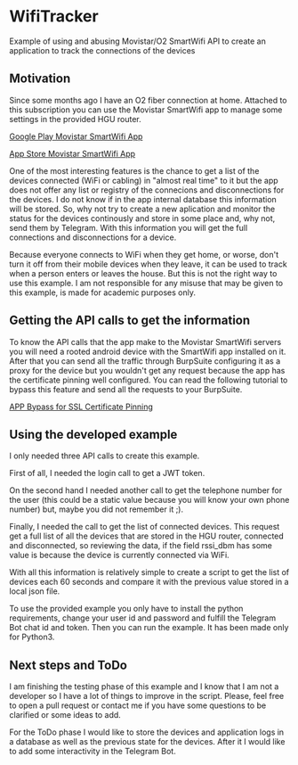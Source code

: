 # WifiTracker
Example of using and abusing Movistar/O2 SmartWifi API to create an application to track the connections of the devices

## Motivation
Since some months ago I have an O2 fiber connection at home. Attached to this subscription you can use the Movistar SmartWifi app to manage some settings in the provided HGU router. 

[Google Play Movistar SmartWifi App](https://play.google.com/store/apps/details?id=com.movistar.base)

[App Store Movistar SmartWifi App](https://apps.apple.com/us/app/movistar-smart-wifi/id1229740209)

One of the most interesting features is the chance to get a list of the devices connected (WiFi or cabling) in "almost real time" to it but the app does not offer any list or registry of the connecions and disconnections for the devices. I do not know if in the app internal database this information will be stored. So, why not try to create a new aplication and monitor the status for the devices continously and store in some place and, why not, send them by Telegram. With this information you will get the full connections and disconnections for a device.

Because everyone connects to WiFi when they get home, or worse, don't turn it off from their mobile devices when they leave, it can be used to track when a person enters or leaves the house. But this is not the right way to use this example. I am not responsible for any misuse that may be given to this example, is made for academic purposes only.

## Getting the API calls to get the information
To know the API calls that the app make to the Movistar SmartWifi servers you will need a rooted android device with the SmartWifi app installed on it. After that you can send all the traffic through BurpSuite configuring it as a proxy for the device but you wouldn't get any request because the app has the certificate pinning well configured. You can read the following tutorial to bypass this feature and send all the requests to your BurpSuite.

[APP Bypass for SSL Certificate Pinning](https://thehackingfactory.com/bypass-de-certificate-pinning)

## Using the developed example
I only needed three API calls to create this example. 

First of all, I needed the login call to get a JWT token. 

On the second hand I needed another call to get the telephone number for the user (this could be a static value because you will know your own phone number) but, maybe you did not remember it ;). 

Finally, I needed the call to get the list of connected devices. This request get a full list of all the devices that are stored in the HGU router, connected and disconnected, so reviewing the data, if the field rssi_dbm has some value is because the device is currently connected via WiFi.

With all this information is relatively simple to create a script to get the list of devices each 60 seconds and compare it with the previous value stored in a local json file.

To use the provided example you only have to install the python requirements, change your user id and password and fulfill the Telegram Bot chat id and token. Then you can run the example. It has been made only for Python3.

## Next steps and ToDo
I am finishing the testing phase of this example and I know that I am not a developer so I have a lot of things to improve in the script. Please, feel free to open a pull request or contact me if you have some questions to be clarified or some ideas to add.

For the ToDo phase I would like to store the devices and application logs in a database as well as the previous state for the devices. After it I would like to add some interactivity in the Telegram Bot.
